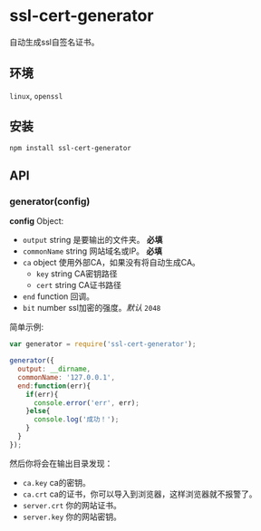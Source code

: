 # ssl-cert-generator
自动生成ssl自签名证书。
## 环境
`linux`, `openssl`
## 安装
`npm install ssl-cert-generator`

## API
### generator(config)
**config** Object:
- `output` string 是要输出的文件夹。 **必填**
- `commonName` string 网站域名或IP。 **必填**
- `ca` object 使用外部CA，如果没有将自动生成CA。
  - `key` string CA密钥路径
  - `cert` string CA证书路径
- `end` function 回调。
- `bit` number ssl加密的强度。_默认_ `2048`

简单示例:
```js
var generator = require('ssl-cert-generator');

generator({
  output: __dirname,
  commonName: '127.0.0.1',
  end:function(err){
    if(err){
      console.error('err', err);
    }else{
      console.log('成功！');
    }
  }
});
```
然后你将会在输出目录发现：
- `ca.key` ca的密钥。
- `ca.crt` ca的证书，你可以导入到浏览器，这样浏览器就不报警了。
- `server.crt` 你的网站证书。
- `server.key` 你的网站密钥。
